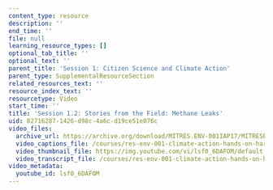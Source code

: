 ```yaml
---
content_type: resource
description: ''
end_time: ''
file: null
learning_resource_types: []
optional_tab_title: ''
optional_text: ''
parent_title: 'Session 1: Citizen Science and Climate Action'
parent_type: SupplementalResourceSection
related_resources_text: ''
resource_index_text: ''
resourcetype: Video
start_time: ''
title: 'Session 1.2: Stories from the Field: Methane Leaks'
uid: 82716287-1426-d98c-4a6c-d19ce51e076c
video_files:
  archive_url: https://archive.org/download/MITRES.ENV-001IAP17/MITRESENV_001IAP17_1-2_Methane_Leak_Intro_300k.mp4
  video_captions_file: /courses/res-env-001-climate-action-hands-on-harnessing-science-with-communities-to-cut-carbon-january-iap-2017/fed493005d655ab0acc9e082296ebcac_lsf0_6DAFOM.vtt
  video_thumbnail_file: https://img.youtube.com/vi/lsf0_6DAFOM/default.jpg
  video_transcript_file: /courses/res-env-001-climate-action-hands-on-harnessing-science-with-communities-to-cut-carbon-january-iap-2017/831a0a9e604b461aea50e056fe930d47_lsf0_6DAFOM.pdf
video_metadata:
  youtube_id: lsf0_6DAFOM
---
```


